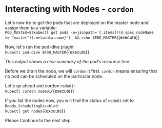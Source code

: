 # Interacting  with Nodes - `cordon`

Let's now try to get the pods that are deployed on the master node and assign them to a variable:  
`POD_MASTER=$(kubectl get pods -o=jsonpath='{.items[?(@.spec.nodeName == "master")].metadata.name}')  && echo $POD_MASTER`{{execute}}  

Now, let's run the pod-dive plugin:  
`kubectl pod-dive $POD_MASTER`{{execute}}  

*This output shows a nice summary of the pod's resource tree.*  

Before we drain the node, we will `cordon` it first. `cordon` means ensuring that no pod can be scheduled on the particular node.  

Let's go ahead and cordon `node01`:  
`kubectl cordon node01`{{execute}}  

If you list the nodes now, you will find the status of `node01` set to `Ready,SchedulingDisabled`:  
`kubectl get nodes`{{execute}}  

Please Continue to the next step.
